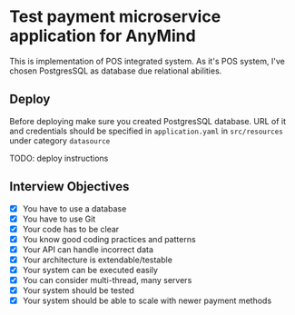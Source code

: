 # Test payment microservice application for AnyMind

This is implementation of POS integrated system.
As it's POS system, I've chosen PostgresSQL as database due relational abilities.

## Deploy
Before deploying make sure you created PostgresSQL database.
URL of it and credentials should be specified in `application.yaml` in `src/resources` under category `datasource`

TODO: deploy instructions

## Interview Objectives
- [x] You have to use a database
- [x] You have to use Git
- [x] Your code has to be clear
- [x] You know good coding practices and patterns
- [x] Your API can handle incorrect data
- [x] Your architecture is extendable/testable
- [x] Your system can be executed easily
- [x] You can consider multi-thread, many servers
- [x] Your system should be tested
- [x] Your system should be able to scale with newer payment methods